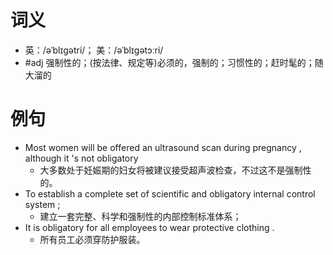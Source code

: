 # 词义
- 英：/əˈblɪɡətri/； 美：/əˈblɪɡətɔːri/
- #adj 强制性的；(按法律、规定等)必须的，强制的；习惯性的；赶时髦的；随大溜的
# 例句
- Most women will be offered an ultrasound scan during pregnancy , although it 's not obligatory
	- 大多数处于妊娠期的妇女将被建议接受超声波检查，不过这不是强制性的。
- To establish a complete set of scientific and obligatory internal control system ;
	- 建立一套完整、科学和强制性的内部控制标准体系；
- It is obligatory for all employees to wear protective clothing .
	- 所有员工必须穿防护服装。
